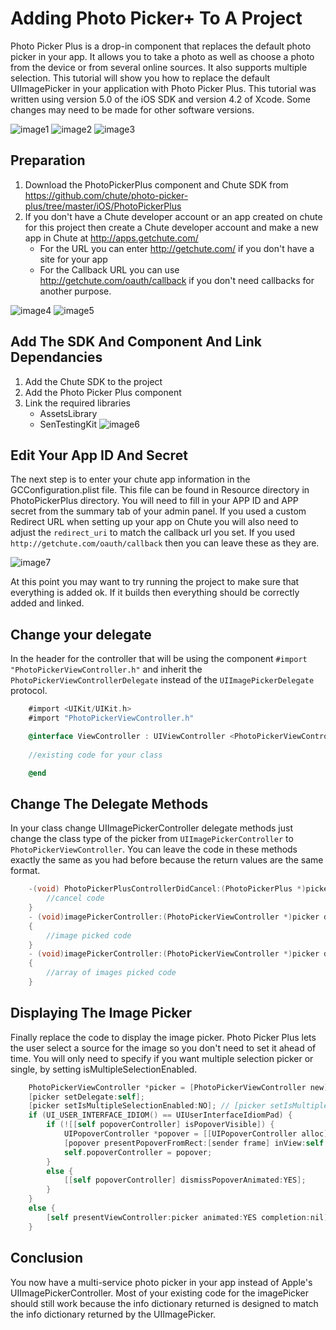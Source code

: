 Adding Photo Picker+ To A Project
=================================

Photo Picker Plus is a drop-in component that replaces the default photo picker in your app.  It allows you to take a photo as well as choose a photo from the device or from several online sources. It also supports multiple selection.  This tutorial will show you how to replace the default UIImagePicker in your application with Photo Picker Plus.  This tutorial was written using version 5.0 of the iOS SDK and version 4.2 of Xcode.  Some changes may need to be made for other software versions.

![image1](https://github.com/chute/photo-picker-plus/raw/master/iOS/screenshots/screen1.png)
![image2](https://github.com/chute/photo-picker-plus/raw/master/iOS/screenshots/screen2.png)
![image3](https://github.com/chute/photo-picker-plus/raw/master/iOS/screenshots/screen3.png)

Preparation
-----------
1.  Download the PhotoPickerPlus component and Chute SDK from https://github.com/chute/photo-picker-plus/tree/master/iOS/PhotoPickerPlus
2.  If you don't have a Chute developer account or an app created on chute for this project then create a Chute developer account and make a new app in Chute at http://apps.getchute.com/
	*  For the URL you can enter http://getchute.com/ if you don't have a site for your app
	*  For the Callback URL you can use http://getchute.com/oauth/callback if you don't need callbacks for another purpose.

![image4](https://github.com/chute/photo-picker-plus/raw/master/iOS/screenshots/1.png)
![image5](https://github.com/chute/photo-picker-plus/raw/master/iOS/screenshots/2.png)

Add The SDK And Component And Link Dependancies
-----------------------------------------------
1. Add the Chute SDK to the project
2. Add the Photo Picker Plus component
3. Link the required libraries
     *  AssetsLibrary
	 *  SenTestingKit
![image6](https://github.com/chute/photo-picker-plus/raw/master/iOS/screenshots/3.png)


Edit Your App ID And Secret
---------------------------
The next step is to enter your chute app information in the GCConfiguration.plist file.  This file can be found in Resource directory in PhotoPickerPlus directory.  You will need to fill in your APP ID and APP secret from the summary tab of your admin panel.  If you used a custom Redirect URL when setting up your app on Chute you will also need to adjust the `redirect_uri` to match the callback url you set. If you used `http://getchute.com/oauth/callback` then you can leave these as they are.

![image7](https://github.com/chute/photo-picker-plus/raw/master/iOS/screenshots/4.png)

At this point you may want to try running the project to make sure that everything is added ok.  If it builds then everything should be correctly added and linked.

Change your delegate
--------------------
In the header for the controller that will be using the component `#import "PhotoPickerViewController.h"` and inherit the `PhotoPickerViewControllerDelegate` instead of the `UIImagePickerDelegate` protocol.

```objective-c
	#import <UIKit/UIKit.h>
	#import "PhotoPickerViewController.h"

	@interface ViewController : UIViewController <PhotoPickerViewControllerDelegate>
	
	//existing code for your class

	@end
```

Change The Delegate Methods
---------------------------
In your class change UIImagePickerController delegate methods just change the class type of the picker from  `UIImagePickerController` to `PhotoPickerViewController`.  You can leave the code in these methods exactly the same as you had before because the return values are the same format.

```objective-c
	-(void) PhotoPickerPlusControllerDidCancel:(PhotoPickerPlus *)picker{
	    //cancel code
	}
	- (void)imagePickerController:(PhotoPickerViewController *)picker didFinishPickingMediaWithInfo:(NSDictionary *)info
	{
   		//image picked code
	}
	- (void)imagePickerController:(PhotoPickerViewController *)picker didFinishPickingArrayOfMediaWithInfo:(NSArray *)info
	{
    	//array of images picked code
	}

```

Displaying The Image Picker
---------------------------
Finally replace the code to display the image picker.  Photo Picker Plus lets the user select a source for the image so you don't need to set it ahead of time. You will only need to specify if you want multiple selection picker or single, by setting isMultipleSelectionEnabled. 

```objective-c
	PhotoPickerViewController *picker = [PhotoPickerViewController new];
    [picker setDelegate:self];
    [picker setIsMultipleSelectionEnabled:NO]; // [picker setIsMultipleSelectionEnabled:YES] - for multiple choice.
    if (UI_USER_INTERFACE_IDIOM() == UIUserInterfaceIdiomPad) {
        if (![[self popoverController] isPopoverVisible]) {
            UIPopoverController *popover = [[UIPopoverController alloc] initWithContentViewController:picker];
            [popover presentPopoverFromRect:[sender frame] inView:self.view permittedArrowDirections:UIPopoverArrowDirectionAny animated:YES];
            self.popoverController = popover;
        }
        else {
            [[self popoverController] dismissPopoverAnimated:YES];
        }
    }
    else {
        [self presentViewController:picker animated:YES completion:nil];
    }
```

Conclusion
----------
You now have a multi-service photo picker in your app instead of Apple's UIImagePickerController.  Most of your existing code for the imagePicker should still work because the info dictionary returned is designed to match the info dictionary returned by the UIImagePicker.